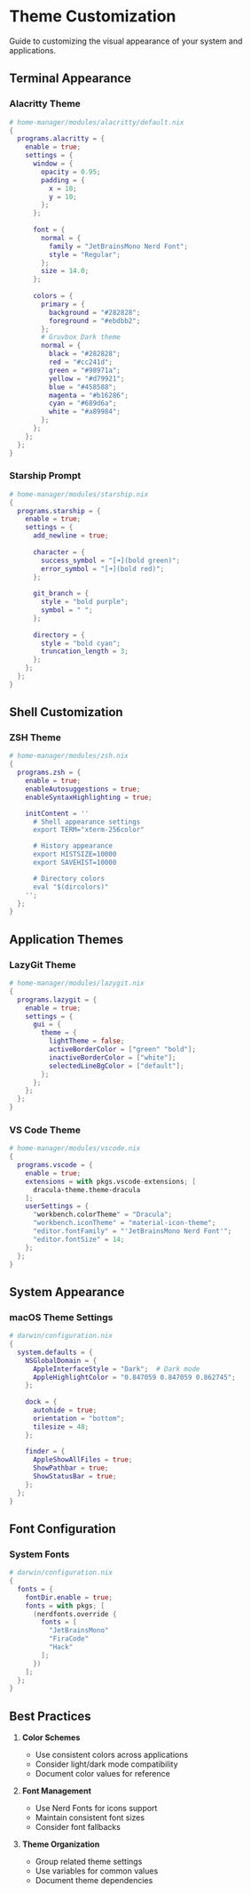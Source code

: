 # Theme Customization

Guide to customizing the visual appearance of your system and applications.

## Terminal Appearance

### Alacritty Theme

```nix
# home-manager/modules/alacritty/default.nix
{
  programs.alacritty = {
    enable = true;
    settings = {
      window = {
        opacity = 0.95;
        padding = {
          x = 10;
          y = 10;
        };
      };
      
      font = {
        normal = {
          family = "JetBrainsMono Nerd Font";
          style = "Regular";
        };
        size = 14.0;
      };
      
      colors = {
        primary = {
          background = "#282828";
          foreground = "#ebdbb2";
        };
        # Gruvbox Dark theme
        normal = {
          black = "#282828";
          red = "#cc241d";
          green = "#98971a";
          yellow = "#d79921";
          blue = "#458588";
          magenta = "#b16286";
          cyan = "#689d6a";
          white = "#a89984";
        };
      };
    };
  };
}
```

### Starship Prompt

```nix
# home-manager/modules/starship.nix
{
  programs.starship = {
    enable = true;
    settings = {
      add_newline = true;
      
      character = {
        success_symbol = "[➜](bold green)";
        error_symbol = "[➜](bold red)";
      };
      
      git_branch = {
        style = "bold purple";
        symbol = " ";
      };
      
      directory = {
        style = "bold cyan";
        truncation_length = 3;
      };
    };
  };
}
```

## Shell Customization

### ZSH Theme

```nix
# home-manager/modules/zsh.nix
{
  programs.zsh = {
    enable = true;
    enableAutosuggestions = true;
    enableSyntaxHighlighting = true;

    initContent = ''
      # Shell appearance settings
      export TERM="xterm-256color"

      # History appearance
      export HISTSIZE=10000
      export SAVEHIST=10000

      # Directory colors
      eval "$(dircolors)"
    '';
  };
}
```

## Application Themes

### LazyGit Theme

```nix
# home-manager/modules/lazygit.nix
{
  programs.lazygit = {
    enable = true;
    settings = {
      gui = {
        theme = {
          lightTheme = false;
          activeBorderColor = ["green" "bold"];
          inactiveBorderColor = ["white"];
          selectedLineBgColor = ["default"];
        };
      };
    };
  };
}
```

### VS Code Theme

```nix
# home-manager/modules/vscode.nix
{
  programs.vscode = {
    enable = true;
    extensions = with pkgs.vscode-extensions; [
      dracula-theme.theme-dracula
    ];
    userSettings = {
      "workbench.colorTheme" = "Dracula";
      "workbench.iconTheme" = "material-icon-theme";
      "editor.fontFamily" = "'JetBrainsMono Nerd Font'";
      "editor.fontSize" = 14;
    };
  };
}
```

## System Appearance

### macOS Theme Settings

```nix
# darwin/configuration.nix
{
  system.defaults = {
    NSGlobalDomain = {
      AppleInterfaceStyle = "Dark";  # Dark mode
      AppleHighlightColor = "0.847059 0.847059 0.862745";
    };
    
    dock = {
      autohide = true;
      orientation = "bottom";
      tilesize = 48;
    };
    
    finder = {
      AppleShowAllFiles = true;
      ShowPathbar = true;
      ShowStatusBar = true;
    };
  };
}
```

## Font Configuration

### System Fonts

```nix
# darwin/configuration.nix
{
  fonts = {
    fontDir.enable = true;
    fonts = with pkgs; [
      (nerdfonts.override {
        fonts = [
          "JetBrainsMono"
          "FiraCode"
          "Hack"
        ];
      })
    ];
  };
}
```

## Best Practices

1. **Color Schemes**
   - Use consistent colors across applications
   - Consider light/dark mode compatibility
   - Document color values for reference

2. **Font Management**
   - Use Nerd Fonts for icons support
   - Maintain consistent font sizes
   - Consider font fallbacks

3. **Theme Organization**
   - Group related theme settings
   - Use variables for common values
   - Document theme dependencies
